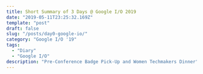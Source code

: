```yaml
---
title: Short Summary of 3 Days @ Google I/O 2019
date: "2019-05-11T23:25:32.169Z"
template: "post"
draft: false
slug: "/posts/day0-google-io/"
category: "Google I/O '19"
tags:
  - "Diary"
  - "Google I/O"
description: "Pre-Conference Badge Pick-Up and Women Techmakers Dinner"
---
```






